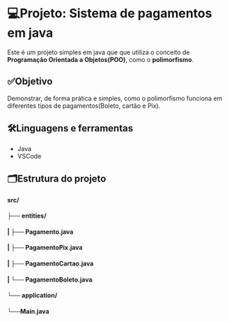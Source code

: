 # 💻Projeto: Sistema de pagamentos em java
Este é um projeto simples em java que que utiliza o conceito de **Programação Orientada a Objetos(POO)**, como o **polimorfismo**.

## ✅Objetivo
Demonstrar, de forma prática e simples, como o polimorfismo funciona em diferentes tipos de pagamentos(Boleto, cartão e Pix).

## 🛠️Linguagens e ferramentas
- Java
- VSCode
  
## 🗂️Estrutura do projeto

#### src/
####   ├──  entities/
#### |       ├── Pagamento.java            
#### |       ├── PagamentoPix.java         
#### |       ├── PagamentoCartao.java     
#### |       └── PagamentoBoleto.java      
#### └──  application/
####          └──Main.java      

